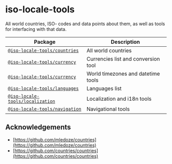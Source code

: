 # iso-locale-tools

All world countries, ISO- codes and data points about them, as well as tools for interfacing with that data.

| Package | Description |
| -- | -- |
| [`@iso-locale-tools/countries`](./src/packages/countries) | All world countries |
| [`@iso-locale-tools/currency`](./src/packages/currency) | Currencies list and conversion tool |
| [`@iso-locale-tools/currency`](./src/packages/datetime) | World timezones and datetime tools |
| [`@iso-locale-tools/languages`](./src/packages/languages) | Languages list |
| [`@iso-locale-tools/localization`](./src/packages/localization) | Localization and i18n tools |
| [`@iso-locale-tools/navigation`](./src/packages/navigation) | Navigational tools |

## Acknowledgements

- [https://github.com/mledoze/countries](https://github.com/mledoze/countries)
- [https://github.com/countries/countries](https://github.com/countries/countries)
